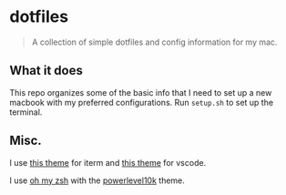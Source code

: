# dotfiles
> A collection of simple dotfiles and config information for my mac.

## What it does

This repo organizes some of the basic info that I need to set up a new macbook
with my preferred configurations. Run `setup.sh` to set up the terminal.

## Misc.

I use [this theme](https://draculatheme.com/iterm) for iterm and [this theme](https://marketplace.visualstudio.com/items?itemName=sdras.night-owl) for vscode. 

I use [oh my zsh](https://ohmyz.sh/#install) with the [powerlevel10k](https://github.com/romkatv/powerlevel10k) theme.
